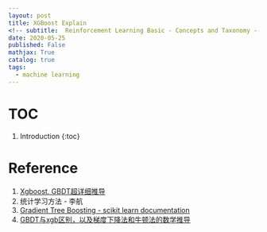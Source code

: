 ```yaml
---
layout: post
title: XGBoost Explain
<!-- subtitle:  Reinforcement Learning Basic - Concepts and Taxonomy -->
date: 2020-05-25
published: False
mathjax: True
catalog: true
tags:
  - machine learning
---
```

# TOC
1. Introduction
{:toc}


# Reference
1. [Xgboost, GBDT超详细推导](https://zhuanlan.zhihu.com/p/92837676)
2. 统计学习方法 - 李航
3. [Gradient Tree Boosting - scikit learn documentation](https://scikit-learn.org/stable/modules/ensemble.html#gradient-tree-boosting)
4. [GBDT与xgb区别，以及梯度下降法和牛顿法的数学推导](https://blog.csdn.net/HHTNAN/article/details/85855497)